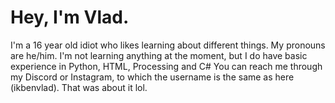 # Hey, I'm Vlad.
I'm a 16 year old idiot who likes learning about different things.
My pronouns are he/him.
I'm not learning anything at the moment, but I do have basic experience in Python, HTML, Processing and C#
You can reach me through my Discord or Instagram, to which the username is the same as here (ikbenvlad).
That was about it lol.
